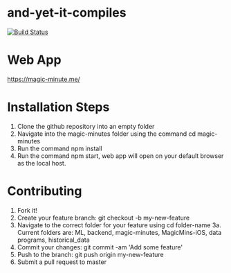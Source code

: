 # and-yet-it-compiles
[![Build Status](https://travis-ci.com/colebergmann/and-yet-it-compiles.svg?branch=master)](https://travis-ci.com/colebergmann/and-yet-it-compiles)

# Web App
https://magic-minute.me/


# Installation Steps
1. Clone the github repository into an empty folder
2. Navigate into the magic-minutes folder using the command cd magic-minutes
3. Run the command npm install
4. Run the command npm start, web app will open on your default browser as the local host.


# Contributing
1. Fork it!
2. Create your feature branch: git checkout -b my-new-feature
3. Navigate to the correct folder for your feature using cd folder-name
3a. Current folders are: ML, backend, magic-minutes, MagicMins-iOS, data programs, historical_data
4. Commit your changes: git commit -am 'Add some feature'
5. Push to the branch: git push origin my-new-feature
6. Submit a pull request to master


